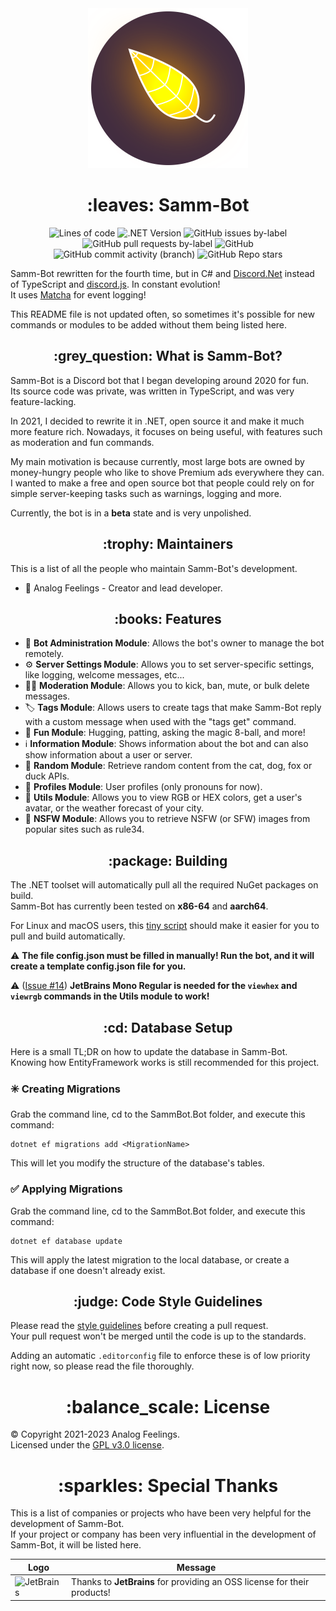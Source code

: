 [i14]: https://github.com/AnalogFeelings/SammBot/issues/14

<div align="center">
  <img src="Branding/SammBot.svg" width="256" height="256">
  <h1>
    :leaves: Samm-Bot
  </h1>
  
  ![Lines of code](https://img.shields.io/tokei/lines/github/analogfeelings/sammbot?label=Lines%20Of%20Code&style=flat-square)
  ![.NET Version](https://img.shields.io/badge/.NET%20Version-7-success?style=flat-square)
  ![GitHub issues by-label](https://img.shields.io/github/issues/analogfeelings/sammbot/master?label=Bot%20Issues&style=flat-square)
  ![GitHub pull requests by-label](https://img.shields.io/github/issues-pr/analogfeelings/sammbot/master?label=Bot%20Pull%20Requests&style=flat-square)
  ![GitHub](https://img.shields.io/github/license/analogfeelings/sammbot?label=License&style=flat-square)
  ![GitHub commit activity (branch)](https://img.shields.io/github/commit-activity/m/analogfeelings/sammbot/master?label=Commit%20Activity&style=flat-square)
  ![GitHub Repo stars](https://img.shields.io/github/stars/analogfeelings/sammbot?label=Stargazers&style=flat-square)
</div>

Samm-Bot rewritten for the fourth time, but in C# and [Discord.Net](https://github.com/discord-net/Discord.Net) instead of TypeScript and [discord.js](https://github.com/discordjs/discord.js). In constant evolution!  
It uses [Matcha](https://github.com/AnalogFeelings/Matcha) for event logging!

This README file is not updated often, so sometimes it's possible for new commands or modules to be added without them being listed here.

<div align="center">
  <h2>:grey_question: What is Samm-Bot?</h2>
</div>

Samm-Bot is a Discord bot that I began developing around 2020 for fun.  
Its source code was private, was written in TypeScript, and was very feature-lacking.

In 2021, I decided to rewrite it in .NET, open source it and make it much more feature rich. Nowadays, it focuses on being useful, with features such as moderation and fun commands.

My main motivation is because currently, most large bots are owned by money-hungry people who like to shove Premium ads everywhere they can.  
I wanted to make a free and open source bot that people could rely on for simple server-keeping tasks such as warnings, logging and more.

Currently, the bot is in a **beta** state and is very unpolished.

<div align="center">
  <h2>:trophy: Maintainers</h2>
</div>

This is a list of all the people who maintain Samm-Bot's development.

* :floppy_disk: Analog Feelings - Creator and lead developer.

<div align="center">
  <h2>:books: Features</h2>
</div>

* :floppy_disk: **Bot Administration Module**: Allows the bot's owner to manage the bot remotely.
* :gear: **Server Settings Module**: Allows you to set server-specific settings, like logging, welcome messages, etc...
* :judge: **Moderation Module**: Allows you to kick, ban, mute, or bulk delete messages.
* :label: **Tags Module**: Allows users to create tags that make Samm-Bot reply with a custom message when used with the "tags get" command.
* :game_die: **Fun Module**: Hugging, patting, asking the magic 8-ball, and more!
* :information_source: **Information Module**: Shows information about the bot and can also show information about a user or server.
* :slot_machine: **Random Module**: Retrieve random content from the cat, dog, fox or duck APIs.
* :busts_in_silhouette: **Profiles Module**: User profiles (only pronouns for now).
* :wrench: **Utils Module**: Allows you to view RGB or HEX colors, get a user's avatar, or the weather forecast of your city.
* :underage: **NSFW Module**: Allows you to retrieve NSFW (or SFW) images from popular sites such as rule34.
 
<div align="center">
  <h2>:package: Building</h2>
</div>

The .NET toolset will automatically pull all the required NuGet packages on build.  
Samm-Bot has currently been tested on **x86-64** and **aarch64**.

For Linux and macOS users, this [tiny script](https://gist.github.com/AnalogFeelings/7969c2af2f87d606b3fd8b72cd8c6432) should make it easier for you to pull and build automatically.

:warning: **The file config.json must be filled in manually! Run the bot, and it will create a template config.json file for you.**

:warning: ([Issue #14][i14]) **JetBrains Mono Regular is needed for the `viewhex` and `viewrgb` commands in the Utils module to work!**

<div align="center">
  <h2>:cd: Database Setup</h2>
</div>

Here is a small TL;DR on how to update the database in Samm-Bot.  
Knowing how EntityFramework works is still recommended for this project.

### :eight_spoked_asterisk: Creating Migrations
Grab the command line, cd to the SammBot.Bot folder, and execute this command:

```
dotnet ef migrations add <MigrationName>
```

This will let you modify the structure of the database's tables.

### :white_check_mark: Applying Migrations
Grab the command line, cd to the SammBot.Bot folder, and execute this command:

```
dotnet ef database update
```

This will apply the latest migration to the local database, or create a database if one doesn't already exist.

<div align="center">
  <h2>:judge: Code Style Guidelines</h2>
</div>

Please read the [style guidelines](STYLE_GUIDELINES.md) before creating a pull request.  
Your pull request won't be merged until the code is up to the standards.

Adding an automatic `.editorconfig` file to enforce these is of low priority right now, so please read the file thoroughly.

<div align="center">
  <h1>:balance_scale: License</h1>
</div>

© Copyright 2021-2023 Analog Feelings.  
Licensed under the [GPL v3.0 license](LICENSE).

<div align="center">
  <h1>:sparkles: Special Thanks</h1>
</div>

This is a list of companies or projects who have been very helpful for the development of Samm-Bot.  
If your project or company has been very influential in the development of Samm-Bot, it will be listed here.

<div align="center">
  
  | Logo | Message |
  | ---- | ------- |
  | <img src="https://resources.jetbrains.com/storage/products/company/brand/logos/jb_beam.png" alt="JetBrains" width="128"/> | Thanks to **JetBrains** for providing an OSS license for their products! |
</div>

